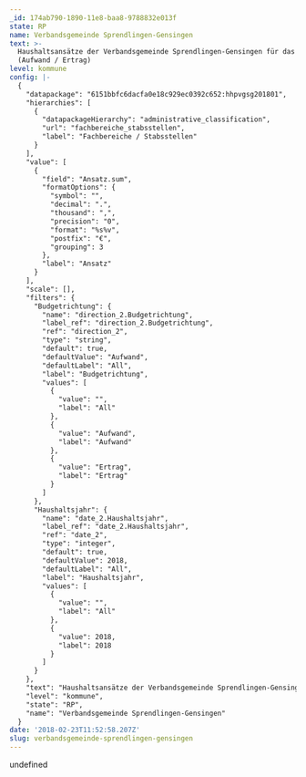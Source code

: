 ```yaml
---
_id: 174ab790-1890-11e8-baa8-9788832e013f
state: RP
name: Verbandsgemeinde Sprendlingen-Gensingen
text: >-
  Haushaltsansätze der Verbandsgemeinde Sprendlingen-Gensingen für das Jahr 2018
  (Aufwand / Ertrag)
level: kommune
config: |-
  {
    "datapackage": "6151bbfc6dacfa0e18c929ec0392c652:hhpvgsg201801",
    "hierarchies": [
      {
        "datapackageHierarchy": "administrative_classification",
        "url": "fachbereiche_stabsstellen",
        "label": "Fachbereiche / Stabsstellen"
      }
    ],
    "value": [
      {
        "field": "Ansatz.sum",
        "formatOptions": {
          "symbol": "",
          "decimal": ".",
          "thousand": ",",
          "precision": "0",
          "format": "%s%v",
          "postfix": "€",
          "grouping": 3
        },
        "label": "Ansatz"
      }
    ],
    "scale": [],
    "filters": {
      "Budgetrichtung": {
        "name": "direction_2.Budgetrichtung",
        "label_ref": "direction_2.Budgetrichtung",
        "ref": "direction_2",
        "type": "string",
        "default": true,
        "defaultValue": "Aufwand",
        "defaultLabel": "All",
        "label": "Budgetrichtung",
        "values": [
          {
            "value": "",
            "label": "All"
          },
          {
            "value": "Aufwand",
            "label": "Aufwand"
          },
          {
            "value": "Ertrag",
            "label": "Ertrag"
          }
        ]
      },
      "Haushaltsjahr": {
        "name": "date_2.Haushaltsjahr",
        "label_ref": "date_2.Haushaltsjahr",
        "ref": "date_2",
        "type": "integer",
        "default": true,
        "defaultValue": 2018,
        "defaultLabel": "All",
        "label": "Haushaltsjahr",
        "values": [
          {
            "value": "",
            "label": "All"
          },
          {
            "value": 2018,
            "label": 2018
          }
        ]
      }
    },
    "text": "Haushaltsansätze der Verbandsgemeinde Sprendlingen-Gensingen für das Jahr 2018 (Aufwand / Ertrag)",
    "level": "kommune",
    "state": "RP",
    "name": "Verbandsgemeinde Sprendlingen-Gensingen"
  }
date: '2018-02-23T11:52:58.207Z'
slug: verbandsgemeinde-sprendlingen-gensingen
---
```

undefined
